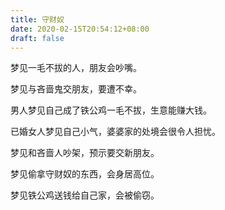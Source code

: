 ```yaml
---
title: 守财奴
date: 2020-02-15T20:54:12+08:00
draft: false
---
```


梦见一毛不拔的人，朋友会吵嘴。

梦见与吝啬鬼交朋友，要遭不幸。

男人梦见自己成了铁公鸡一毛不拔，生意能赚大钱。

已婚女人梦见自己小气，婆婆家的处境会很令人担忧。

梦见和吝啬人吵架，预示要交新朋友。

梦见偷拿守财奴的东西，会身居高位。

梦见铁公鸡送钱给自己家，会被偷窃。